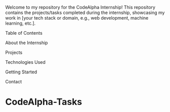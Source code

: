 Welcome to my repository for the CodeAlpha Internship! This repository contains the projects/tasks completed during the internship, showcasing my work in [your tech stack or domain, e.g., web development, machine learning, etc.].

Table of Contents

About the Internship

Projects

Technologies Used

Getting Started

Contact
# CodeAlpha-Tasks
